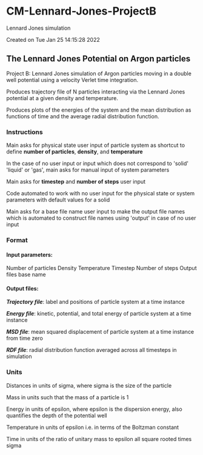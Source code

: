 # CM-Lennard-Jones-ProjectB
Lennard Jones simulation

Created on Tue Jan 25 14:15:28 2022

## The Lennard Jones Potential on Argon particles 

Project B: Lennard Jones simulation of Argon
particles moving in a double well potential using
a velocity Verlet time integration.

Produces trajectory file of N particles interacting
via the Lennard Jones potential at a given density
and temperature.

Produces plots of the energies of the system
and the mean distribution as functions of time
and the average radial distribution function. 

### Instructions

Main asks for physical state user input of
particle system as shortcut to define **number
of particles**, **density**, and **temperature**

In the case of no user input or input which
does not correspond to 'solid' 'liquid' or 'gas',
main asks for manual input of system parameters

Main asks for **timestep** and **number of steps**
user input

Code automated to work with no user input for
the physical state or system parameters with
default values for a solid

Main asks for a base file name user input to make
the output file names which is automated to construct 
file names using 'output' in case of no user input

### Format

#### Input parameters:
Number of particles
Density
Temperature
Timestep
Number of steps
Output files base name

#### Output files:
***Trajectory file***: label and positions of
particle system at a time instance

***Energy file***: kinetic, potential, and
total energy of particle system at a time instance

***MSD file***: mean squared displacement of
particle system at a time instance from time zero

***RDF file***: radial distribution function
averaged across all timesteps in simulation

### Units

Distances in units of sigma, where sigma is
the size of the particle

Mass in units such that the mass of a particle is 1

Energy in units of epsilon, where epsilon
is the dispersion energy, also quantifies
the depth of the potential well

Temperature in units of epsilon i.e. in terms of
the Boltzman constant

Time in units of the ratio of unitary mass
to epsilon all square rooted times sigma